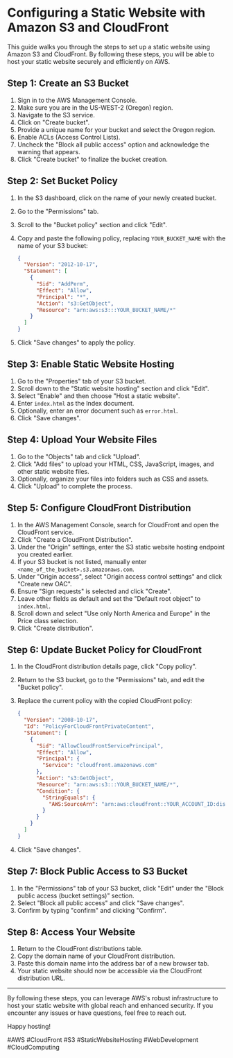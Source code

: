 # Configuring a Static Website with Amazon S3 and CloudFront

This guide walks you through the steps to set up a static website using Amazon S3 and CloudFront. By following these steps, you will be able to host your static website securely and efficiently on AWS.

## Step 1: Create an S3 Bucket

1. Sign in to the AWS Management Console.
2. Make sure you are in the US-WEST-2 (Oregon) region.
3. Navigate to the S3 service.
4. Click on "Create bucket".
5. Provide a unique name for your bucket and select the Oregon region.
6. Enable ACLs (Access Control Lists).
7. Uncheck the "Block all public access" option and acknowledge the warning that appears.
8. Click "Create bucket" to finalize the bucket creation.

## Step 2: Set Bucket Policy

1. In the S3 dashboard, click on the name of your newly created bucket.
2. Go to the "Permissions" tab.
3. Scroll to the "Bucket policy" section and click "Edit".
4. Copy and paste the following policy, replacing `YOUR_BUCKET_NAME` with the name of your S3 bucket:

    ```json
    {
      "Version": "2012-10-17",
      "Statement": [
        {
          "Sid": "AddPerm",
          "Effect": "Allow",
          "Principal": "*",
          "Action": "s3:GetObject",
          "Resource": "arn:aws:s3:::YOUR_BUCKET_NAME/*"
        }
      ]
    }
    ```

5. Click "Save changes" to apply the policy.

## Step 3: Enable Static Website Hosting

1. Go to the "Properties" tab of your S3 bucket.
2. Scroll down to the "Static website hosting" section and click "Edit".
3. Select "Enable" and then choose "Host a static website".
4. Enter `index.html` as the Index document.
5. Optionally, enter an error document such as `error.html`.
6. Click "Save changes".

## Step 4: Upload Your Website Files

1. Go to the "Objects" tab and click "Upload".
2. Click "Add files" to upload your HTML, CSS, JavaScript, images, and other static website files.
3. Optionally, organize your files into folders such as CSS and assets.
4. Click "Upload" to complete the process.

## Step 5: Configure CloudFront Distribution

1. In the AWS Management Console, search for CloudFront and open the CloudFront service.
2. Click "Create a CloudFront Distribution".
3. Under the "Origin" settings, enter the S3 static website hosting endpoint you created earlier.
4. If your S3 bucket is not listed, manually enter `<name_of_the_bucket>.s3.amazonaws.com`.
5. Under "Origin access", select "Origin access control settings" and click "Create new OAC".
6. Ensure "Sign requests" is selected and click "Create".
7. Leave other fields as default and set the "Default root object" to `index.html`.
8. Scroll down and select "Use only North America and Europe" in the Price class selection.
9. Click "Create distribution".

## Step 6: Update Bucket Policy for CloudFront

1. In the CloudFront distribution details page, click "Copy policy".
2. Return to the S3 bucket, go to the "Permissions" tab, and edit the "Bucket policy".
3. Replace the current policy with the copied CloudFront policy:

    ```json
    {
      "Version": "2008-10-17",
      "Id": "PolicyForCloudFrontPrivateContent",
      "Statement": [
        {
          "Sid": "AllowCloudFrontServicePrincipal",
          "Effect": "Allow",
          "Principal": {
            "Service": "cloudfront.amazonaws.com"
          },
          "Action": "s3:GetObject",
          "Resource": "arn:aws:s3:::YOUR_BUCKET_NAME/*",
          "Condition": {
            "StringEquals": {
              "AWS:SourceArn": "arn:aws:cloudfront::YOUR_ACCOUNT_ID:distribution/YOUR_DISTRIBUTION_ID"
            }
          }
        }
      ]
    }
    ```

4. Click "Save changes".

## Step 7: Block Public Access to S3 Bucket

1. In the "Permissions" tab of your S3 bucket, click "Edit" under the "Block public access (bucket settings)" section.
2. Select "Block all public access" and click "Save changes".
3. Confirm by typing "confirm" and clicking "Confirm".

## Step 8: Access Your Website

1. Return to the CloudFront distributions table.
2. Copy the domain name of your CloudFront distribution.
3. Paste this domain name into the address bar of a new browser tab.
4. Your static website should now be accessible via the CloudFront distribution URL.

---

By following these steps, you can leverage AWS's robust infrastructure to host your static website with global reach and enhanced security. If you encounter any issues or have questions, feel free to reach out.

Happy hosting!

#AWS #CloudFront #S3 #StaticWebsiteHosting #WebDevelopment #CloudComputing
